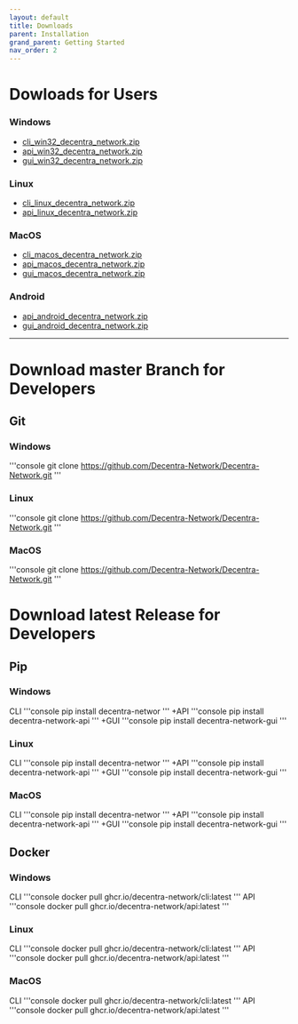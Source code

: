 ```yaml
---
layout: default
title: Downloads
parent: Installation
grand_parent: Getting Started
nav_order: 2
---
```



# Dowloads for Users

### Windows
- [cli_win32_decentra_network.zip](https://github.com/Decentra-Network/Decentra-Network/releases/download/latest/cli_win32_decentra_network.zip)
- [api_win32_decentra_network.zip](https://github.com/Decentra-Network/Decentra-Network/releases/download/latest/api_win32_decentra_network.zip)
- [gui_win32_decentra_network.zip](https://github.com/Decentra-Network/Decentra-Network/releases/download/latest/gui_win32_decentra_network.zip)

### Linux
- [cli_linux_decentra_network.zip](https://github.com/Decentra-Network/Decentra-Network/releases/download/latest/cli_linux_decentra_network.zip)
- [api_linux_decentra_network.zip](https://github.com/Decentra-Network/Decentra-Network/releases/download/latest/api_linux_decentra_network.zip)

### MacOS
- [cli_macos_decentra_network.zip](https://github.com/Decentra-Network/Decentra-Network/releases/download/latest/cli_macos_decentra_network.zip)
- [api_macos_decentra_network.zip](https://github.com/Decentra-Network/Decentra-Network/releases/download/latest/api_macos_decentra_network.zip)
- [gui_macos_decentra_network.zip](https://github.com/Decentra-Network/Decentra-Network/releases/download/latest/gui_macos_decentra_network.zip)

### Android
- [api_android_decentra_network.zip](https://github.com/Decentra-Network/Decentra-Network/releases/download/latest/api_android_decentra_network.zip)
- [gui_android_decentra_network.zip](https://github.com/Decentra-Network/Decentra-Network/releases/download/latest/gui_android_decentra_network.zip)

---

# Download master Branch for Developers

## Git
### Windows
'''console
git clone https://github.com/Decentra-Network/Decentra-Network.git
'''
### Linux
'''console
git clone https://github.com/Decentra-Network/Decentra-Network.git
'''
### MacOS
'''console
git clone https://github.com/Decentra-Network/Decentra-Network.git
'''


# Download latest Release for Developers
## Pip
### Windows
CLI
'''console
pip install decentra-networ
'''
+API
'''console
pip install decentra-network-api
'''
+GUI
'''console
pip install decentra-network-gui
'''
### Linux
CLI
'''console
pip install decentra-networ
'''
+API
'''console
pip install decentra-network-api
'''
+GUI
'''console
pip install decentra-network-gui
'''

### MacOS
CLI
'''console
pip install decentra-networ
'''
+API
'''console
pip install decentra-network-api
'''
+GUI
'''console
pip install decentra-network-gui
'''

## Docker
### Windows
CLI
'''console
docker pull ghcr.io/decentra-network/cli:latest
'''
API
'''console
docker pull ghcr.io/decentra-network/api:latest
'''
### Linux
CLI
'''console
docker pull ghcr.io/decentra-network/cli:latest
'''
API
'''console
docker pull ghcr.io/decentra-network/api:latest
'''
### MacOS
CLI
'''console
docker pull ghcr.io/decentra-network/cli:latest
'''
API
'''console
docker pull ghcr.io/decentra-network/api:latest
'''
